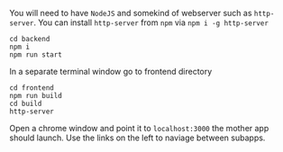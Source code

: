 You will need to have `NodeJS` and somekind of webserver such as `http-server`. You can install `http-server` from `npm` via `npm i -g http-server`

```
cd backend
npm i
npm run start
```

In a separate terminal window go to frontend directory

```
cd frontend
npm run build
cd build
http-server
```

Open a chrome window and point it to `localhost:3000` the mother app should launch. Use the links on the left to naviage between subapps. 